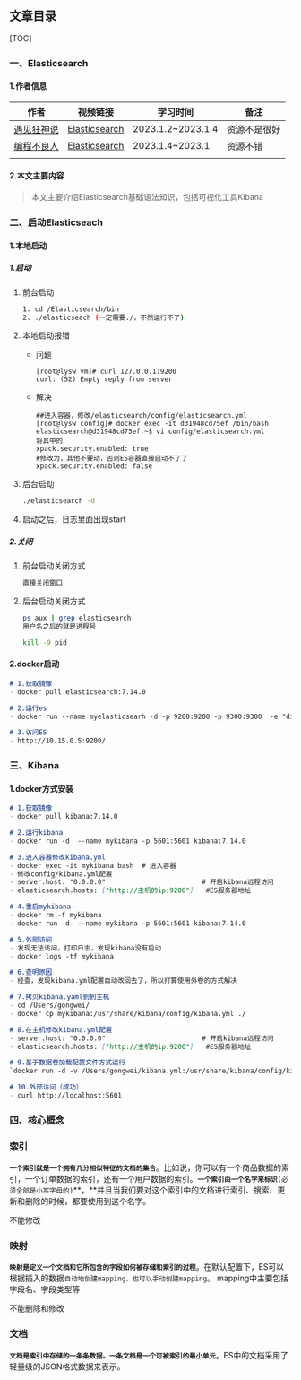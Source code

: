 ## 文章目录

[TOC]

### 一、Elasticsearch

#### 1.作者信息

| 作者                                               | 视频链接                                                     | 学习时间          | 备注         |
| -------------------------------------------------- | ------------------------------------------------------------ | ----------------- | ------------ |
| [遇见狂神说](https://space.bilibili.com/95256449)  | [Elasticsearch](https://www.bilibili.com/video/BV17a4y1x7zq?p=1&vd_source=58acbf449edd771737ee43a78ffdabf4) | 2023.1.2~2023.1.4 | 资源不是很好 |
| [编程不良人](https://space.bilibili.com/352224540) | [Elasticsearch](https://www.bilibili.com/video/BV1SQ4y1m7Ds?p=10&spm_id_from=pageDriver&vd_source=58acbf449edd771737ee43a78ffdabf4) | 2023.1.4~2023.1.  | 资源不错     |
|                                                    |                                                              |                   |              |

#### 2.本文主要内容

> 本文主要介绍Elasticsearch基础语法知识，包括可视化工具Kibana

### 二、启动Elasticseach

#### 1.本地启动

##### 1.启动

1. 前台启动

   ```sh
   1. cd /Elasticsearch/bin
   2. ./elasticseach (一定需要./，不然运行不了)
   ```

2. 本地启动报错

   - 问题

     ```
     [root@lysw vm]# curl 127.0.0.1:9200
     curl: (52) Empty reply from server
     ```

   - 解决

     ```
     ##进入容器，修改/elasticsearch/config/elasticsearch.yml
     [root@lysw config]# docker exec -it d31948cd75ef /bin/bash
     elasticsearch@d31948cd75ef:~$ vi config/elasticsearch.yml
     将其中的
     xpack.security.enabled: true
     #修改为，其他不要动，否则ES容器直接启动不了了
     xpack.security.enabled: false
     ```

3. 后台启动

   ```sh
   ./elasticsearch -d
   ```

4. 启动之后，日志里面出现start

##### 2.关闭

1. 前台启动关闭方式

   ```sh
   直接关闭窗口
   ```

2. 后台启动关闭方式

   ```sh
   ps aux | grep elasticsearch
   用户名之后的就是进程号
   
   kill -9 pid
   ```

#### 2.docker启动

```markdown
# 1.获取镜像
- docker pull elasticsearch:7.14.0

# 2.运行es
- docker run --name myelasticsearh -d -p 9200:9200 -p 9300:9300  -e "discovery.type=single-node"  elasticsearch:7.14.0

# 3.访问ES
- http://10.15.0.5:9200/
```



### 三、Kibana

#### 1.docker方式安装

```markdown
# 1.获取镜像
- docker pull kibana:7.14.0

# 2.运行kibana
- docker run -d  --name mykibana -p 5601:5601 kibana:7.14.0

# 3.进入容器修改kibana.yml
- docker exec -it mykibana bash  # 进入容器
- 修改config/kibana.yml配置
- server.host: "0.0.0.0"                		# 开启kibana远程访问
- elasticsearch.hosts: ["http://主机的ip:9200"]   #ES服务器地址

# 4.重启mykibana
- docker rm -f mykibana
- docker run -d  --name mykibana -p 5601:5601 kibana:7.14.0

# 5.外部访问
- 发现无法访问，打印日志，发现kibana没有启动
- docker logs -tf mykibana

# 6.查明原因
- 经查，发现kibana.yml配置自动改回去了，所以打算使用外卷的方式解决

# 7.拷贝kibana.yaml到到主机
- cd /Users/gongwei/
- docker cp mykibana:/usr/share/kibana/config/kibana.yml ./

# 8.在主机修改kibana.yml配置
- server.host: "0.0.0.0"                		# 开启kibana远程访问
- elasticsearch.hosts: ["http://主机的ip:9200"]   #ES服务器地址

# 9.基于数据卷加载配置文件方式运行
`docker run -d -v /Users/gongwei/kibana.yml:/usr/share/kibana/config/kibana.yml  --name mykibana -p 5601:5601 kibana:7.14.0

# 10.外部访问（成功）
- curl http://localhost:5601
```

### 四、核心概念

### 索引<Index> 

**`一个索引就是一个拥有几分相似特征的文档的集合`**。比如说，你可以有一个商品数据的索引，一个订单数据的索引，还有一个用户数据的索引。**`一个索引由一个名字来标识`**`(必须全部是小写字母的)`**，**并且当我们要对这个索引中的文档进行索引、搜索、更新和删除的时候，都要使用到这个名字。

不能修改

### 映射<Mapping>

**`映射是定义一个文档和它所包含的字段如何被存储和索引的过程`**。在默认配置下，ES可以根据插入的数据`自动地创建mapping，也可以手动创建mapping`。 mapping中主要包括字段名、字段类型等 

不能删除和修改

### 文档<Document>

**`文档是索引中存储的一条条数据。一条文档是一个可被索引的最小单元`**。ES中的文档采用了轻量级的JSON格式数据来表示。 

